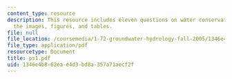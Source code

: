 ```yaml
---
content_type: resource
description: This resource includes eleven questions on water conservation giving
  the images, figures, and tables.
file: null
file_location: /coursemedia/1-72-groundwater-hydrology-fall-2005/1346e4b862eae4d3bd8a357a71aecf2f_ps1.pdf
file_type: application/pdf
resourcetype: Document
title: ps1.pdf
uid: 1346e4b8-62ea-e4d3-bd8a-357a71aecf2f
---
```


